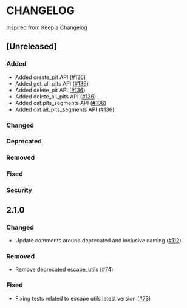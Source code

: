 # CHANGELOG
Inspired from [Keep a Changelog](https://keepachangelog.com/en/1.0.0/)

## [Unreleased]
### Added
- Added create_pit API ([#136](https://github.com/opensearch-project/opensearch-ruby/issues/136))
- Added get_all_pits API ([#136](https://github.com/opensearch-project/opensearch-ruby/issues/136))
- Added delete_pit API ([#136](https://github.com/opensearch-project/opensearch-ruby/issues/136))
- Added delete_all_pits API ([#136](https://github.com/opensearch-project/opensearch-ruby/issues/136))
- Added cat.pits_segments API ([#136](https://github.com/opensearch-project/opensearch-ruby/issues/136))
- Added cat.all_pits_segments API ([#136](https://github.com/opensearch-project/opensearch-ruby/issues/136))
### Changed
### Deprecated
### Removed
### Fixed
### Security

## 2.1.0
### Changed
- Update comments around deprecated and inclusive naming ([#112](https://github.com/opensearch-project/opensearch-ruby/pull/112))
### Removed
- Remove deprecated escape_utils ([#74](https://github.com/opensearch-project/opensearch-ruby/pull/74))
### Fixed
- Fixing tests related to escape utils latest version ([#73](https://github.com/opensearch-project/opensearch-ruby/pull/73))
